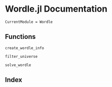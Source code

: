 # Wordle.jl Documentation

```@meta
CurrentModule = Wordle
```

## Functions

```@docs
create_wordle_info
```


```@docs
filter_universe
```

```@docs
solve_wordle
```


## Index

```@index
```

